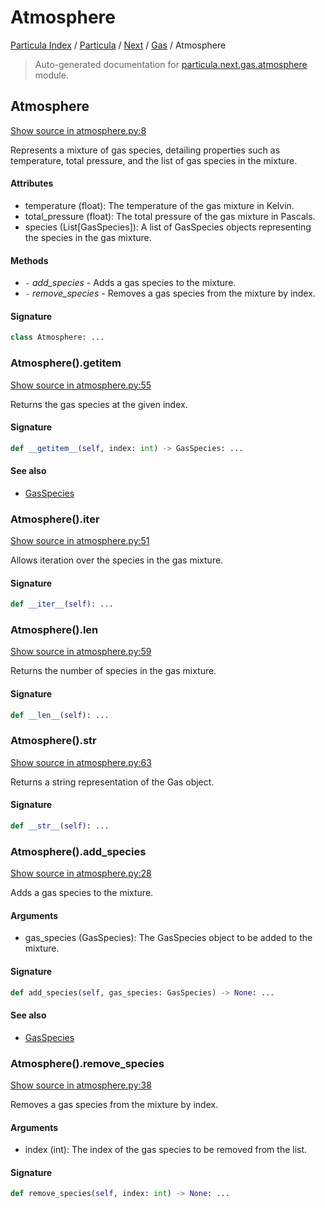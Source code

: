 # Atmosphere

[Particula Index](../../../README.md#particula-index) / [Particula](../../index.md#particula) / [Next](../index.md#next) / [Gas](./index.md#gas) / Atmosphere

> Auto-generated documentation for [particula.next.gas.atmosphere](../../../../../particula/next/gas/atmosphere.py) module.

## Atmosphere

[Show source in atmosphere.py:8](../../../../../particula/next/gas/atmosphere.py#L8)

Represents a mixture of gas species, detailing properties such as
temperature, total pressure, and the list of gas species in the mixture.

#### Attributes

- temperature (float): The temperature of the gas mixture in Kelvin.
- total_pressure (float): The total pressure of the gas mixture in Pascals.
- species (List[GasSpecies]): A list of GasSpecies objects representing the
    species in the gas mixture.

#### Methods

- `-` *add_species* - Adds a gas species to the mixture.
- `-` *remove_species* - Removes a gas species from the mixture by index.

#### Signature

```python
class Atmosphere: ...
```

### Atmosphere().__getitem__

[Show source in atmosphere.py:55](../../../../../particula/next/gas/atmosphere.py#L55)

Returns the gas species at the given index.

#### Signature

```python
def __getitem__(self, index: int) -> GasSpecies: ...
```

#### See also

- [GasSpecies](./species.md#gasspecies)

### Atmosphere().__iter__

[Show source in atmosphere.py:51](../../../../../particula/next/gas/atmosphere.py#L51)

Allows iteration over the species in the gas mixture.

#### Signature

```python
def __iter__(self): ...
```

### Atmosphere().__len__

[Show source in atmosphere.py:59](../../../../../particula/next/gas/atmosphere.py#L59)

Returns the number of species in the gas mixture.

#### Signature

```python
def __len__(self): ...
```

### Atmosphere().__str__

[Show source in atmosphere.py:63](../../../../../particula/next/gas/atmosphere.py#L63)

Returns a string representation of the Gas object.

#### Signature

```python
def __str__(self): ...
```

### Atmosphere().add_species

[Show source in atmosphere.py:28](../../../../../particula/next/gas/atmosphere.py#L28)

Adds a gas species to the mixture.

#### Arguments

- gas_species (GasSpecies): The GasSpecies object to be added to the
mixture.

#### Signature

```python
def add_species(self, gas_species: GasSpecies) -> None: ...
```

#### See also

- [GasSpecies](./species.md#gasspecies)

### Atmosphere().remove_species

[Show source in atmosphere.py:38](../../../../../particula/next/gas/atmosphere.py#L38)

Removes a gas species from the mixture by index.

#### Arguments

- index (int): The index of the gas species to be removed from the
list.

#### Signature

```python
def remove_species(self, index: int) -> None: ...
```
